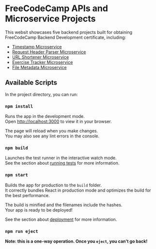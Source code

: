# FreeCodeCamp APIs and Microservice Projects

This websit showcases five backend projects built for obtaining FreeCodeCamp Backend Development certificate, including:
- [Timestamp Microservice](https://back-end-projects.herokuapp.com/timestamp) 
- [Request Header Parser Microservice](https://back-end-projects.herokuapp.com/headerparser)
- [URL Shortener Microservice](https://back-end-projects.herokuapp.com/urlshortener) 
- [Exercise Tracker Microservice](https://back-end-projects.herokuapp.com/exercisetracker) 
- [File Metadata Microservice](https://back-end-projects.herokuapp.com/metadata) 

## Available Scripts

In the project directory, you can run:

### `npm install`

Runs the app in the development mode.\
Open [http://localhost:3000](http://localhost:3000) to view it in your browser.

The page will reload when you make changes.\
You may also see any lint errors in the console.

### `npm build`

Launches the test runner in the interactive watch mode.\
See the section about [running tests](https://facebook.github.io/create-react-app/docs/running-tests) for more information.

### `npm start`

Builds the app for production to the `build` folder.\
It correctly bundles React in production mode and optimizes the build for the best performance.

The build is minified and the filenames include the hashes.\
Your app is ready to be deployed!

See the section about [deployment](https://facebook.github.io/create-react-app/docs/deployment) for more information.

### `npm run eject`

**Note: this is a one-way operation. Once you `eject`, you can't go back!**

